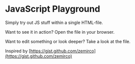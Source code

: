 # JavaScript Playground

Simply try out JS stuff within a single HTML-file.

Want to see it in action? Open the file in your browser.

Want to edit something or look deeper? Take a look at the file.

Inspired by [https://gist.github.com/zemirco](https://gist.github.com/zemirco)

